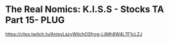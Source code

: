 # The Real Nomics: K.I.S.S - Stocks TA Part 15- PLUG
https://clips.twitch.tv/AntsyLazyWitchOSfrog-LjiMh8W4L7F1cLZJ
